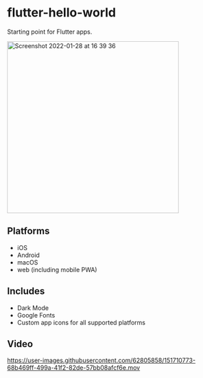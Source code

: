 # flutter-hello-world
Starting point for Flutter apps.

<img width="400" alt="Screenshot 2022-01-28 at 16 39 36" src="https://user-images.githubusercontent.com/62805858/151586445-61f4ff86-86d4-488f-9063-1568118dfc67.png">

## Platforms
- iOS
- Android
- macOS
- web (including mobile PWA)

## Includes
- Dark Mode
- Google Fonts
- Custom app icons for all supported platforms

## Video

https://user-images.githubusercontent.com/62805858/151710773-68b469ff-499a-41f2-82de-57bb08afcf6e.mov

